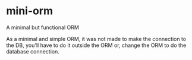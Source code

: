 # mini-orm
A minimal but functional ORM

As a minimal and simple ORM, it was not made to make the connection to the DB, you'll have to do it outside the ORM or, change the ORM to do the database connection.
